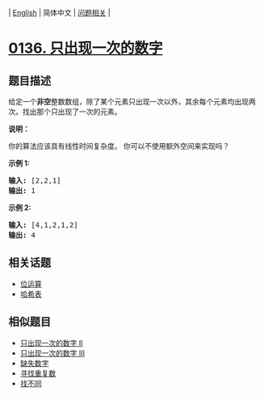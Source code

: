 
| [English](README_EN.md) | 简体中文 | [问题相关](QUESTION.md) |
# [0136. 只出现一次的数字](https://leetcode-cn.com/problems/single-number/)
## 题目描述
<p>给定一个<strong>非空</strong>整数数组，除了某个元素只出现一次以外，其余每个元素均出现两次。找出那个只出现了一次的元素。</p>

<p><strong>说明：</strong></p>

<p>你的算法应该具有线性时间复杂度。 你可以不使用额外空间来实现吗？</p>

<p><strong>示例 1:</strong></p>

<pre><strong>输入:</strong> [2,2,1]
<strong>输出:</strong> 1
</pre>

<p><strong>示例&nbsp;2:</strong></p>

<pre><strong>输入:</strong> [4,1,2,1,2]
<strong>输出:</strong> 4</pre>

## 相关话题
- [位运算](https://leetcode-cn.com/tag/bit-manipulation)
- [哈希表](https://leetcode-cn.com/tag/hash-table)
## 相似题目
- [只出现一次的数字 II](../0137/README.md)
- [只出现一次的数字 III](../0260/README.md)
- [缺失数字](../0268/README.md)
- [寻找重复数](../0287/README.md)
- [找不同](../0389/README.md)
